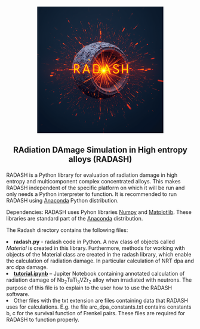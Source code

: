 
<p align="center">
<img src="radash-logo.png" alt="" /></td>
</p>  
<h2>
<p align="center">
RAdiation DAmage Simulation in High entropy alloys (RADASH) 
</p>
  </h2>

<p>
RADASH is a Python library for evaluation of radiation damage in high entropy and multicomponent complex concentrated alloys.
This makes RADASH independent of the specific platform on which it will be run and only needs a Python interpreter to function.
It is recommended to run RADASH using <a href="https://anaconda.org/" target="_blank">Anaconda</a> Python distribution.
</p>
<p>
Dependencies: RADASH uses Pyhon libraries <a href="https://numpy.org/" target="_blank">Numpy</a> and <a href="https://matplotlib.org/" target="_blank">Matplotlib</a>. These libraries are standard part of the <a href="https://anaconda.org/" target="_blank">Anaconda</a> distribution.
</p>  
<p>
The Radash directory  contains the following files:
<li><b>radash.py</b> - radash code in Python. A new class of objects called <i> Material </i> is created in this library. 
Furthermore, methods for working with objects of the Material class are created in the radash library, which enable the calculation of radiation damage. In particular calculation of NRT dpa and arc dpa damage. 
</li>
<li><a href="tutorial.ipynb" target="_blan"><b>tutorial.ipynb</b></a> – Jupiter Notebook containing annotated calculation of radiation damage of Nb<sub>2</sub>TaTi<sub>3</sub>VZr<sub>2</sub> alloy when irradiated with neutrons. The purpose of this file is to explain to the user how to use the RADASH software.</li>
<li>Other files with the txt extension are files containing data that RADASH uses for calculations. E.g. the file arc_dpa_constants.txt contains constants b, c for the survival function of Frenkel pairs. These files are required for RADASH to function properly.</li>
</p>
